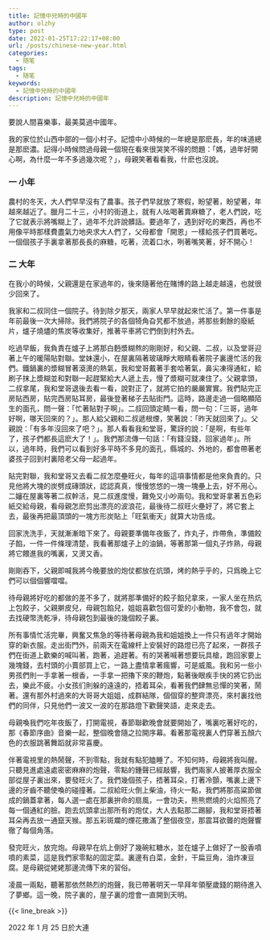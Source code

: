 ```yaml
---
title: 記憶中兒時的中國年
author: olzhy
type: post
date: 2022-01-25T17:22:17+08:00
url: /posts/chinese-new-year.html
categories:
  - 随笔
tags:
  - 随笔
keywords:
  - 記憶中兒時的中國年
description: 記憶中兒時的中國年
---
```


要說人間喜樂事，最美莫過中國年。

我的家位於山西中部的一個小村子。記憶中小時候的一年總是那麽長，年的味道總是那麽濃。記得小時候問過母親一個現在看來很哭笑不得的問題：「媽，過年好開心啊，為什麼一年不多過幾次呢？」，母親笑著看看我，什麽也沒說。

### 一 小年

農村的冬天，大人們早早沒有了農事。孩子們早就放了寒假，盼望著，盼望著，年越來越近了。臘月二十三，小村的街道上，就有人吆喝著賣麻糖了，老人們說，吃了它就表示將嘴糊上了，過年不允許說髒話。要過年了，遇到好吃的東西，再也不用像平時那樣費盡氣力地央求大人們了，父母都會「開恩」一樣給孩子們買著吃。一個個孩子手裏拿著那長長的麻糖，吃著，流着口水，咧著嘴笑著，好不開心！

### 二 大年

在我小的時候，父親還是在家過年的，後來隨著他在賭博的路上越走越遠，也就很少回來了。

我家和二叔同住一個院子。待到除夕那天，兩家人早早就起來忙活了。第一件事是年前最後一次大掃除。我們將院子的各個犄角旮旯都不放過，將那些剩餘的廢紙片，爐子燒燼的焦炭等收集好，推著平車將它們倒到村外去。

吃過早飯，我負責在爐子上將那白麪漿糊熬的剛剛好，和父親、二叔，以及堂哥迎著上午的暖陽貼對聯。堂妹還小，在屋裏隔著玻璃睜大眼睛看著院子裏邊忙活的我們。鐵鍋裏的漿糊冒著滾燙的熱氣，我和堂哥戴著手套哈著氣，鼻尖凍得通紅，給刷子抹上漿糊並和對聯一起趕緊給大人遞上去，慢了漿糊可就凍住了。父親拿頭，二叔拿尾，我和堂哥退後去看一看，說對正了，就將它拍的嚴嚴實實。我們貼完正房貼西房，貼完西房貼耳房，最後登著梯子去貼街門。這時，路邊走過一個略顯陌生的面孔，問一聲：「忙著貼對子啊」。二叔回頭定睛一看，問一句：「三哥，過年好啊，哪天回來的？」。那人給父親和二叔遞根煙，笑著說：「昨天就回來了」。父親說：「有多年沒回來了吧？」。那人看看我和堂哥，驚訝的說：「是啊，有些年了，孩子們都長這麽大了！」。我們那流傳一句話：「有錢沒錢，回家過年」。所以，過年時，我們可以看到好多平時不多見的面孔，縣城的、外地的，都會帶著老婆孩子回到村裏陪老父母一起過年。

貼完對聯，我和堂哥又去看二叔怎麼壘旺火，每年的這項事情都是他來負責的。只見他將大塊的炭劈成磚頭狀，認認真真，慢慢悠悠的一塊一塊壘上去，好不用心。二嬸在屋裏等著二叔幹活，見二叔進度慢，難免又小吵兩句。我和堂哥拿著五色彩紙交給母親，看母親怎麽剪出漂亮的波浪花，最後待二叔旺火壘好了，將它套上去，最後再把最頂頭的一塊方形炭貼上「旺氣衝天」就算大功告成。

回家洗洗手，天就漸漸暗下來了。母親要準備年夜飯了，炸丸子，炸帶魚，準備餃子餡，一件一件條理清楚，我看著那爐子上的油鍋，等著那第一個丸子炸熟，母親將它餵進我的嘴裏，又燙又香。

剛剛吞下，父親即喊我將今晚要放的炮仗都放在炕頭，烤的熱乎乎的，只爲晚上它們可以個個響噹噹。

待母親將好吃的都做的差不多了，就將那準備好的餃子餡兒拿來，一家人坐在热炕上包餃子，父親擀皮兒，母親包餡兒，姐姐喜歡包個可愛的小動物，我不會包，就去找硬幣洗乾凈，待母親包到最後的幾個餃子裏。

所有事情忙活完畢，興奮又焦急的等待著母親為我和姐姐換上一件只有過年才開始穿的新衣服。走出街門外，前兩天在電線杆上安裝好的路燈已亮了起來，一群孩子們在街道上歡樂的喊叫著，跑著，追趕著。有的哭著喊著想要玩具槍，跑回家要上幾塊錢，去村頭的小賣部買上它，一路上盡情拿著瘋響，可是威風。我和另一些小男孩們則一手拿著一根香，一手拿一把擼下來的鞭炮，點著後眼疾手快的將它扔出去，樂此不疲。小女孩们則躲的遠遠的，捂着耳朵，看著我們肆無忌憚的笑著，鬧著。還有那外村過來的大哥哥大姐姐，成群結隊，個個穿的整齊漂亮，來村裏找他們的同伴，只見他們一波又一波的在那路燈下歡聲笑語，走來走去。

母親喚我們吃年夜飯了，打開電視，春節聯歡晚會就要開始了，嘴裏吃著好吃的，那《春節序曲》音樂一起，整個晚會隨之拉開序幕。看著那電視裏人們穿著五顏六色的衣服跳著舞蹈就非常喜慶。

伴著電視里的熱鬧聲，不到零點，我就有點犯瞌睡了。不知何時，母親將我叫醒。只聽見進處遠處密密麻麻的炮聲，零點的鍾聲已經敲響，我們兩家人披著厚衣服全部從屋子裏出來，要發旺火了。我們幾個孩子，捂著耳朵，打著冷顫，嘴裏上邊下邊的牙齒不聽使喚的碰撞著。二叔給旺火倒上柴油，待火一點，我們將那高粱節做成的鍋蓋拿著，每人選一處在那裏拚命的扇風，一會功夫，熊熊燃燒的火焰照亮了每一個通紅的臉。跑去炕頭拿出那所有的炮仗，大人去點那二踢腳，我和堂哥捂著耳朵再去放一通竄天猴。那五彩斑斕的煙花撒滿了整個夜空，那震耳欲聾的炮聲響徹了每個角落。

發完旺火，放完炮。母親早在炕上倒好了幾碗紅糖水，並在爐子上做好了一股香噴噴的素菜，這是我們家零點的固定菜。裏邊有白菜，金針，干扁豆角，油炸凍豆腐。是母親從姥姥那邊流傳下來的習俗。

凌晨一兩點，聽著那依然熱烈的炮聲，我已帶著明天一早拜年領壓歲錢的期待進入了夢鄉。這一晚，院子裏的，屋子裏的燈會一直開到天明。

{{< line_break >}}

2022 年 1 月 25 日於大連
